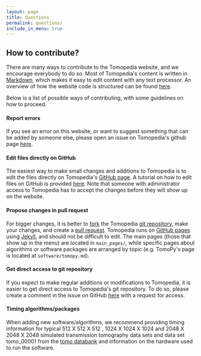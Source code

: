 ```yaml
---
layout: page
title: Questions
permalink: questions/
include_in_menu: true
---
```


## How to contribute?

There are many ways to contribute to the Tomopedia website, and we encourage
everybody to do so. Most of Tomopedia's content is written in [Markdown](https://en.wikipedia.org/wiki/Markdown),
which makes it easy to edit content with any text processor. An overview of
how the website code is structured can be found [here](https://github.com/tomopedia/tomopedia.github.io/blob/master/README.md).

Below is a list of possible ways of contributing, with some
guidelines on how to proceed.

#### Report errors
If you see an error on this website, or want to suggest something that can
be added by someone else, please open an issue on Tomopedia's github page [here](https://www.github.com/tomopedia/tomopedia.github.io/issues).

#### Edit files directly on GitHub
The easiest way to make small changes and additions to Tomopedia is to edit the
files directly on Tomopedia's [GitHub page](https://www.github.com/tomopedia/tomopedia.github.io/).
A tutorial on how to edit files on GitHub is provided [here](https://help.github.com/articles/editing-files-in-another-user-s-repository/).
Note that someone with administrator access to Tomopedia has to accept the changes
before they will show up on the website.

#### Propose changes in pull request
For bigger changes, it is better to [fork](https://help.github.com/articles/fork-a-repo/)
the Tomopedia [git repository](https://github.com/tomopedia/tomopedia.github.io),
make your changes, and create a [pull request](https://help.github.com/articles/creating-a-pull-request/).
Tomopedia runs on [GitHub pages](https://help.github.com/categories/github-pages-basics/) using [Jekyll](https://jekyllrb.com/),
and should not be difficult to edit. The main pages (those that show up in the menu)
are located in `main_pages/`, while specific pages about algorithms or software
packages are arranged by topic (e.g. TomoPy's page is located at `software/tomopy.md`).

#### Get direct access to git repository
If you expect to make regular additions or modifications to Tomopedia, it is
easier to get direct access to Tomopedia's git repository. To do so, please
create a comment in the issue on GitHub [here](https://github.com/tomopedia/tomopedia.github.io/issues/3)
with a request for access.

#### Timing algorithms/packages
When adding new software/algorithms, we recommend providing timing information for typical 512 X 512 X 512 , 1024 X 1024 X 1024 and 2048 X 2048 X 2048 simulated transmission tomography data sets and data set tomo_00001 from the [tomo databank](https://tomobank.readthedocs.io/en/latest/source/data/docs.data.roundrobin.html) and information on the hardware used to run the software.  
